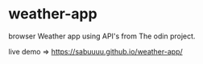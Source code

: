 # weather-app

browser Weather app using API's from The odin project.

live demo => https://sabuuuu.github.io/weather-app/

